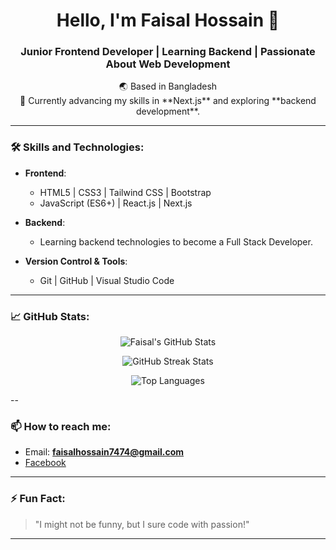 <h1 align="center">Hello, I'm Faisal Hossain 👋</h1>
<h3 align="center">Junior Frontend Developer | Learning Backend | Passionate About Web Development</h3>

<p align="center">
  🌏 Based in Bangladesh <br>
  🚀 Currently advancing my skills in **Next.js** and exploring **backend development**.
</p>

---

### 🛠 Skills and Technologies:

- **Frontend**: 
  - HTML5 | CSS3 | Tailwind CSS | Bootstrap
  - JavaScript (ES6+) | React.js | Next.js
- **Backend**: 
  - Learning backend technologies to become a Full Stack Developer.
  
- **Version Control & Tools**: 
  - Git | GitHub | Visual Studio Code

---

### 📈 GitHub Stats:

<p align="center">
  <img align="center" src="https://github-readme-stats.vercel.app/api?username=faisalhossain74&show_icons=true&theme=radical" alt="Faisal's GitHub Stats" />
</p>

<p align="center">
  <img align="center" src="https://github-readme-streak-stats.herokuapp.com/?user=faisalhossain74&theme=radical" alt="GitHub Streak Stats" />
</p>

<p align="center">
  <img align="center" src="https://github-readme-stats.vercel.app/api/top-langs?username=faisalhossain74&show_icons=true&locale=en&layout=compact&theme=radical" alt="Top Languages" />
</p>

--

### 📫 How to reach me:

- Email: **faisalhossain7474@gmail.com**
- [Facebook](https://www.facebook.com/faisal.hossain.1272?mibextid=ZbWKwL)

---

### ⚡ Fun Fact:
> "I might not be funny, but I sure code with passion!"

---

<!---
Faisalhossain74/Faisalhossain74 is a ✨ special ✨ repository because its `README.md` (this file) appears on your GitHub profile.
You can click the Preview link to take a look at your changes.
--->
